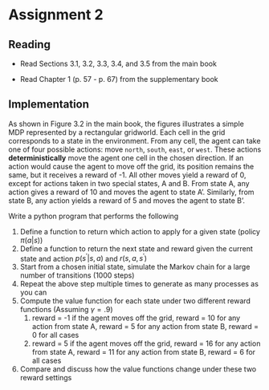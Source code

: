 # Assignment 2

## Reading 

- Read Sections 3.1, 3.2, 3.3, 3.4, and 3.5 from the main book

- Read Chapter 1 (p. 57 - p. 67) from the supplementary book


<!-- ## Paper-based  -->

<!-- Prove that adding a constant $c$ to all the rewards adds a constant, $v_c$, to the values of all states, and thus does not affect the relative values of any states under any policies. What is $v_c$ in terms of $c$ and $\gamma$? -->

## Implementation 

As shown in Figure 3.2 in the main book, the figures illustrates a simple MDP represented by a rectangular gridworld. Each cell in the grid corresponds to a state in the environment. From any cell, the agent can take one of four possible actions: move `north`, `south`, `east`, or `west`. These actions **deterministically** move the agent one cell in the chosen direction. If an action would cause the agent to move off the grid, its position remains the same, but it receives a reward of -1. All other moves yield a reward of 0, except for actions taken in two special states, A and B. From state A, any action gives a reward of 10 and moves the agent to state A’. Similarly, from state B, any action yields a reward of 5 and moves the agent to state B’.

Write a python program that performs the following
1. Define a function to return which action to apply for a given state (policy $\pi(a|s)$)
2. Define a function to return the next state and reward given the current state and action $p(s^\prime | s,a)$ and $r(s,a,s^\prime)$
3. Start from a chosen initial state, simulate the Markov chain for a large number of transitions (1000 steps)
4. Repeat the above step multiple times to generate as many processes as you can 
5. Compute the value function for each state under two different reward functions (Assuming $\gamma=.9$)
   1. reward = -1 if the agent moves off the grid, reward = 10 for any action from state A, reward = 5 for any action from state B, reward = 0 for all cases
   2. reward = 5 if the agent moves off the grid, reward = 16 for any action from state A, reward = 11 for any action from state B, reward = 6 for all cases
6. Compare and discuss how the value functions change under these two reward settings
